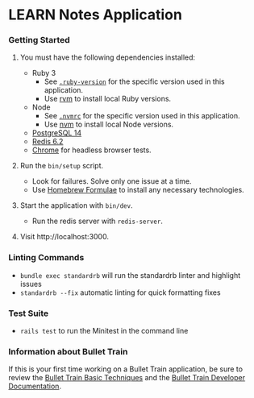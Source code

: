 # LEARN Notes Application

### Getting Started

1. You must have the following dependencies installed:

   - Ruby 3
     - See [`.ruby-version`](.ruby-version) for the specific version used in this application.
     - Use [rvm](https://rvm.io/) to install local Ruby versions.
   - Node
     - See [`.nvmrc`](.nvmrc) for the specific version used in this application.
     - Use [nvm](https://formulae.brew.sh/formula/nvm) to install local Node versions.
   - [PostgreSQL 14](https://formulae.brew.sh/formula/postgresql@14)
   - [Redis 6.2](https://formulae.brew.sh/formula/redis)
   - [Chrome](https://www.google.com/search?q=chrome) for headless browser tests.

2. Run the `bin/setup` script.

   - Look for failures. Solve only one issue at a time.
   - Use [Homebrew Formulae](https://formulae.brew.sh/) to install any necessary technologies.

3. Start the application with `bin/dev`.

   - Run the redis server with `redis-server`.

4. Visit http://localhost:3000.

### Linting Commands

- `bundle exec standardrb` will run the standardrb linter and highlight issues
- `standardrb --fix` automatic linting for quick formatting fixes

### Test Suite

- `rails test` to run the Minitest in the command line

### Information about Bullet Train

If this is your first time working on a Bullet Train application, be sure to review the [Bullet Train Basic Techniques](https://bullettrain.co/docs/getting-started) and the [Bullet Train Developer Documentation](https://bullettrain.co/docs).
